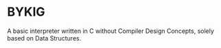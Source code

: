 # BYKIG
A basic interpreter written in C without Compiler Design Concepts, solely based on Data Structures.
